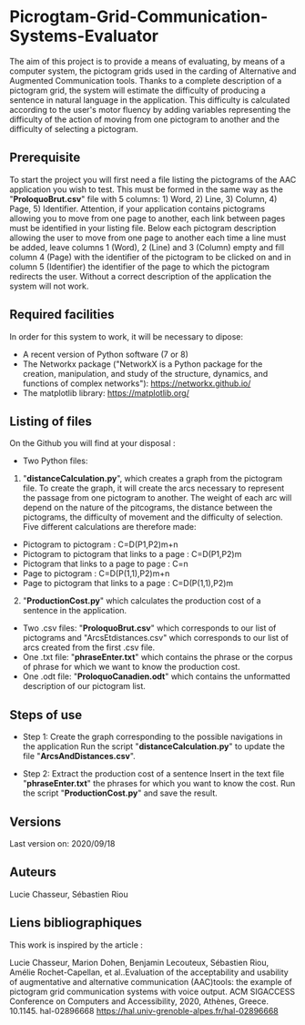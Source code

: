 # Picrogtam-Grid-Communication-Systems-Evaluator

The aim of this project is to provide a means of evaluating, by means of a computer system, the pictogram grids used in the carding of Alternative and Augmented Communication tools. Thanks to a complete description of a pictogram grid, the system will estimate the difficulty of producing a sentence in natural language in the application. This difficulty is calculated according to the user's motor fluency by adding variables representing the difficulty of the action of moving from one pictogram to another and the difficulty of selecting a pictogram. 

Prerequisite
-

To start the project you will first need a file listing the pictograms of the AAC application you wish to test. This must be formed in the same way as the "**ProloquoBrut.csv**" file with 5 columns: 1) Word, 2) Line, 3) Column, 4) Page, 5) Identifier. Attention, if your application contains pictograms allowing you to move from one page to another, each link between pages must be identified in your listing file. Below each pictogram description allowing the user to move from one page to another each time a line must be added, leave columns 1 (Word), 2 (Line) and 3 (Column) empty and fill column 4 (Page) with the identifier of the pictogram to be clicked on and in column 5 (Identifier) the identifier of the page to which the pictogram redirects the user. Without a correct description of the application the system will not work. 

Required facilities
-

In order for this system to work, it will be necessary to dipose:
 * A recent version of Python software (7 or 8)
 * The Networkx package ("NetworkX is a Python package for the creation, manipulation, and study of the structure, dynamics, and functions of complex networks"): https://networkx.github.io/
 * The matplotlib library: https://matplotlib.org/

Listing of files
-

On the Github you will find at your disposal :

 * Two Python files: 
 
  1. "**distanceCalculation.py**", which creates a graph from the pictogram file. To create the graph, it will create the arcs necessary to represent the passage from one pictogram to another. The weight of each arc will depend on the nature of the pitcograms, the distance between the pictograms, the difficulty of movement and the difficulty of selection. Five different calculations are therefore made: 
 * Pictogram to pictogram : C=D(P1,P2)m+n
 * Pictogram to pictogram that links to a page : C=D(P1,P2)m
 * Pictogram that links to a page to page : C=n
 * Page to pictogram : C=D(P(1,1),P2)m+n
 * Page to pictogram that links to a page : C=D(P(1,1),P2)m
 
  2. "**ProductionCost.py**" which calculates the production cost of a sentence in the application.

 
 * Two .csv files: "**ProloquoBrut.csv**" which corresponds to our list of pictograms and "ArcsEtdistances.csv" which corresponds to our list of arcs created from the first .csv file.
 * One .txt file: "**phraseEnter.txt**" which contains the phrase or the corpus of phrase for which we want to know the production cost.
 * One .odt file: "**ProloquoCanadien.odt**" which contains the unformatted description of our pictogram list.
 
Steps of use
-

* Step 1: Create the graph corresponding to the possible navigations in the application
 Run the script "**distanceCalculation.py**" to update the file "**ArcsAndDistances.csv**".

* Step 2: Extract the production cost of a sentence
 Insert in the text file "**phraseEnter.txt**" the phrases for which you want to know the cost.
 Run the script "**ProductionCost.py**" and save the result.

Versions
-

Last version on: 2020/09/18

Auteurs 
-

Lucie Chasseur, Sébastien Riou 

Liens bibliographiques
-

This work is inspired by the article :

Lucie Chasseur, Marion Dohen, Benjamin Lecouteux, Sébastien Riou, Amélie Rochet-Capellan, et al..Evaluation of the acceptability and usability of augmentative and alternative communication (AAC)tools: the example of pictogram grid communication systems with voice output. ACM SIGACCESS Conference on Computers and Accessibility, 2020, Athènes, Greece. 10.1145. hal-02896668 https://hal.univ-grenoble-alpes.fr/hal-02896668

